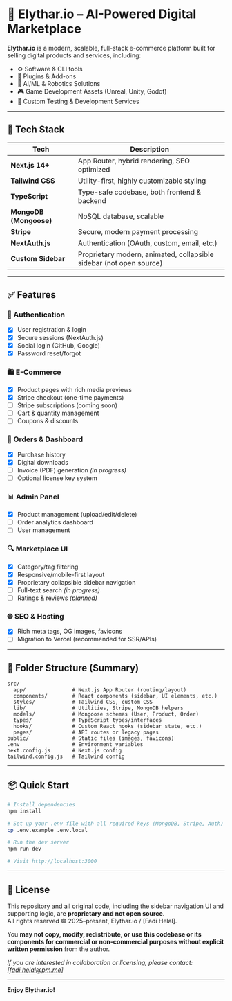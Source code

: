 # 🧠 Elythar.io – AI-Powered Digital Marketplace

**Elythar.io** is a modern, scalable, full-stack e-commerce platform built for selling digital products and services, including:

- ⚙️ Software & CLI tools
- 🧩 Plugins & Add-ons
- 🧠 AI/ML & Robotics Solutions
- 🎮 Game Development Assets (Unreal, Unity, Godot)
- 🧪 Custom Testing & Development Services

---

## 🚀 Tech Stack

| Tech                | Description                                    |
|---------------------|------------------------------------------------|
| **Next.js 14+**     | App Router, hybrid rendering, SEO optimized    |
| **Tailwind CSS**    | Utility-first, highly customizable styling     |
| **TypeScript**      | Type-safe codebase, both frontend & backend    |
| **MongoDB (Mongoose)** | NoSQL database, scalable                    |
| **Stripe**          | Secure, modern payment processing              |
| **NextAuth.js**     | Authentication (OAuth, custom, email, etc.)    |
| **Custom Sidebar**  | Proprietary modern, animated, collapsible sidebar (not open source) |

---

## ✅ Features

### 🔐 Authentication
- [x] User registration & login
- [x] Secure sessions (NextAuth.js)
- [x] Social login (GitHub, Google)
- [x] Password reset/forgot

### 🛍️ E-Commerce
- [x] Product pages with rich media previews
- [x] Stripe checkout (one-time payments)
- [ ] Stripe subscriptions (coming soon)
- [ ] Cart & quantity management
- [ ] Coupons & discounts

### 🧾 Orders & Dashboard
- [x] Purchase history
- [x] Digital downloads
- [ ] Invoice (PDF) generation *(in progress)*
- [ ] Optional license key system

### 📊 Admin Panel
- [x] Product management (upload/edit/delete)
- [ ] Order analytics dashboard
- [ ] User management

### 🔍 Marketplace UI
- [x] Category/tag filtering
- [x] Responsive/mobile-first layout
- [x] Proprietary collapsible sidebar navigation
- [ ] Full-text search *(in progress)*
- [ ] Ratings & reviews *(planned)*

### 🌐 SEO & Hosting
- [x] Rich meta tags, OG images, favicons
- [ ] Migration to Vercel (recommended for SSR/APIs)

---

## 📁 Folder Structure (Summary)

```
src/
  app/               # Next.js App Router (routing/layout)
  components/        # React components (sidebar, UI elements, etc.)
  styles/            # Tailwind CSS, custom CSS
  lib/               # Utilities, Stripe, MongoDB helpers
  models/            # Mongoose schemas (User, Product, Order)
  types/             # TypeScript types/interfaces
  hooks/             # Custom React hooks (sidebar state, etc.)
  pages/             # API routes or legacy pages
public/              # Static files (images, favicons)
.env                 # Environment variables
next.config.js       # Next.js config
tailwind.config.js   # Tailwind config
```
---

## 📦 Quick Start

```bash
# Install dependencies
npm install

# Set up your .env file with all required keys (MongoDB, Stripe, Auth)
cp .env.example .env.local

# Run the dev server
npm run dev

# Visit http://localhost:3000
```

---

## 📜 License

This repository and all original code, including the sidebar navigation UI and supporting logic, are **proprietary and not open source**.  
All rights reserved © 2025–present, Elythar.io / [Fadi Helal].

You **may not copy, modify, redistribute, or use this codebase or its components for commercial or non-commercial purposes without explicit written permission** from the author.

*If you are interested in collaboration or licensing, please contact: [fadi.helal@pm.me]*

---

**Enjoy Elythar.io!**
